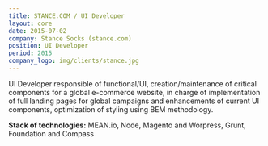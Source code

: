 ```yaml
---
title: STANCE.COM / UI Developer
layout: core
date: 2015-07-02
company: Stance Socks (stance.com)
position: UI Developer
period: 2015
company_logo: img/clients/stance.jpg
---
```

UI Developer responsible of functional/UI,  creation/maintenance of critical components for a global e-commerce website, in charge of implementation of full landing pages for global campaigns and enhancements of current UI components, optimization of styling using BEM methodology. 

**Stack of technologies:** MEAN.io, Node, Magento and Worpress, Grunt, Foundation and Compass
